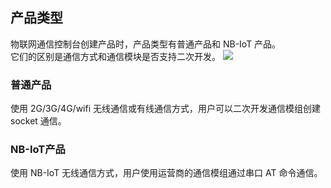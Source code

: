 ## 产品类型
物联网通信控制台创建产品时，产品类型有普通产品和 NB-IoT 产品。  
它们的区别是通信方式和通信模块是否支持二次开发。 
![](https://main.qcloudimg.com/raw/8e5034baf6383a449a1b1552d775fe55/NB-IoT_product.png)
### 普通产品 
使用 2G/3G/4G/wifi 无线通信或有线通信方式，用户可以二次开发通信模组创建 socket 通信。
### NB-IoT产品
使用 NB-IoT 无线通信方式，用户使用运营商的通信模组通过串口 AT 命令通信。




